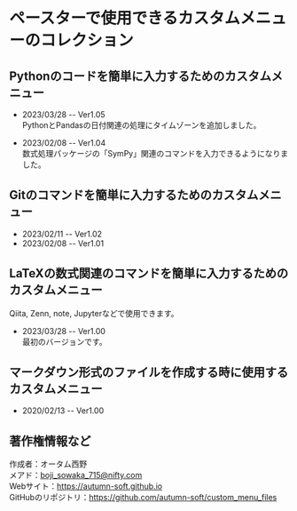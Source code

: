 # ペースターで使用できるカスタムメニューのコレクション

## Pythonのコードを簡単に入力するためのカスタムメニュー

* 2023/03/28 -- Ver1.05  
PythonとPandasの日付関連の処理にタイムゾーンを追加しました。

* 2023/02/08 -- Ver1.04  
数式処理パッケージの「SymPy」関連のコマンドを入力できるようになりました。


## Gitのコマンドを簡単に入力するためのカスタムメニュー

* 2023/02/11 -- Ver1.02  
* 2023/02/08 -- Ver1.01


## LaTeXの数式関連のコマンドを簡単に入力するためのカスタムメニュー
Qiita, Zenn, note, Jupyterなどで使用できます。  

* 2023/03/28 -- Ver1.00  
最初のバージョンです。


## マークダウン形式のファイルを作成する時に使用するカスタムメニュー

* 2020/02/13 -- Ver1.00


## 著作権情報など

作成者：オータム西野  
メアド：boji_sowaka_715@nifty.com  
Webサイト：https://autumn-soft.github.io  
GitHubのリポジトリ：https://github.com/autumn-soft/custom_menu_files  


